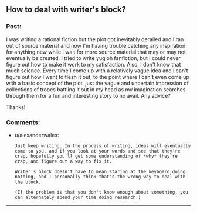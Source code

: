 ## How to deal with writer's block?

### Post:

I was writing a rational fiction but the plot got inevitably derailed and I ran out of source material and now I'm having trouble catching any inspiration for anything new while I wait for more source material that may or may not eventually be created. I tried to write yugioh fanfiction, but I could never figure out how to make it  work to my satisfaction. Also, I don't know that much science. Every time I come up with a relatively vague idea and I can't figure out how I want to flesh it out, to the point where I can't even come up with a basic concept of the plot, just the vague and uncertain impression of collections of tropes battling it out in my head as my imagination searches through them for a fun and interesting story to no avail. Any advice?

Thanks!

### Comments:

- u/alexanderwales:
  ```
  Just keep writing. In the process of writing, ideas will eventually come to you, and if you look at your words and see that they're crap, hopefully you'll get some understanding of *why* they're crap, and figure out a way to fix it.

  Writer's block doesn't have to mean staring at the keyboard doing nothing, and I personally think that's the wrong way to deal with the block.

  (If the problem is that you don't know enough about something, you can alternately spend your time doing research.)
  ```

---

